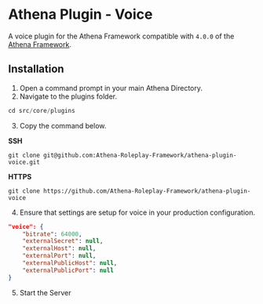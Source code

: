 # Athena Plugin - Voice

A voice plugin for the Athena Framework compatible with `4.0.0` of the [Athena Framework](https://athenaframework.com/).

## Installation

1. Open a command prompt in your main Athena Directory.
2. Navigate to the plugins folder.

```ts
cd src/core/plugins
```

3. Copy the command below.

**SSH**

```
git clone git@github.com:Athena-Roleplay-Framework/athena-plugin-voice.git
```

**HTTPS**
```
git clone https://github.com/Athena-Roleplay-Framework/athena-plugin-voice
```

4. Ensure that settings are setup for voice in your production configuration.

```json
"voice": {
    "bitrate": 64000,
    "externalSecret": null,
    "externalHost": null,
    "externalPort": null,
    "externalPublicHost": null,
    "externalPublicPort": null
}
```

5. Start the Server
